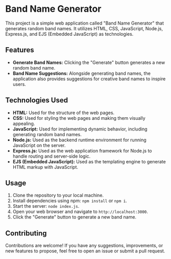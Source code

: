 # Band Name Generator

This project is a simple web application called "Band Name Generator" that generates random band names. It utilizes HTML, CSS, JavaScript, Node.js, Express.js, and EJS (Embedded JavaScript) as technologies.

## Features

- **Generate Band Names:** Clicking the "Generate" button generates a new random band name.
- **Band Name Suggestions:** Alongside generating band names, the application also provides suggestions for creative band names to inspire users.

## Technologies Used

- **HTML:** Used for the structure of the web pages.
- **CSS:** Used for styling the web pages and making them visually appealing.
- **JavaScript:** Used for implementing dynamic behavior, including generating random band names.
- **Node.js:** Used as the backend runtime environment for running JavaScript on the server.
- **Express.js:** Used as the web application framework for Node.js to handle routing and server-side logic.
- **EJS (Embedded JavaScript):** Used as the templating engine to generate HTML markup with JavaScript.

## Usage

1. Clone the repository to your local machine.
2. Install dependencies using npm: `npm install` or `npm i`.
3. Start the server: `node index.js`.
4. Open your web browser and navigate to `http://localhost:3000`.
5. Click the "Generate" button to generate a new band name.

## Contributing

Contributions are welcome! If you have any suggestions, improvements, or new features to propose, feel free to open an issue or submit a pull request.


